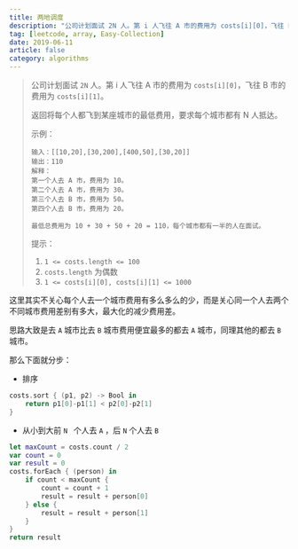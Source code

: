 ```yaml
---
title: 两地调度
description: "公司计划面试 2N 人。第 i 人飞往 A 市的费用为 costs[i][0]，飞往 B 市的费用为 costs[i][1]。"
tag: [leetcode, array, Easy-Collection]
date: 2019-06-11
article: false
category: algorithms
---
```


>公司计划面试 `2N` 人。第 i 人飞往 A 市的费用为 `costs[i][0]`，飞往 B 市的费用为 `costs[i][1]`。
>
>返回将每个人都飞到某座城市的最低费用，要求每个城市都有 N 人抵达。
>
>示例：
>
>```
>输入：[[10,20],[30,200],[400,50],[30,20]]
>输出：110
>解释：
>第一个人去 A 市，费用为 10。
>第二个人去 A 市，费用为 30。
>第三个人去 B 市，费用为 50。
>第四个人去 B 市，费用为 20。
>
>最低总费用为 10 + 30 + 50 + 20 = 110，每个城市都有一半的人在面试。
>```
>
>
>提示：
>
>1. `1 <= costs.length <= 100`
>2. `costs.length` 为偶数
>3. `1 <= costs[i][0], costs[i][1] <= 1000`

这里其实不关心每个人去一个城市费用有多么多么的少，而是关心同一个人去两个不同城市费用差别有多大，最大化的减少费用差。

思路大致是去 `A` 城市比去 `B` 城市费用便宜最多的都去 `A` 城市，同理其他的都去 `B`  城市。

那么下面就分步：

- 排序

```swift
costs.sort { (p1, p2) -> Bool in
    return p1[0]-p1[1] < p2[0]-p2[1]
}
```

- 从小到大前 `N ` 个人去 `A` ，后 `N` 个人去 `B`

```swift
let maxCount = costs.count / 2
var count = 0
var result = 0
costs.forEach { (person) in
    if count < maxCount {
        count = count + 1
        result = result + person[0]
    } else {
        result = result + person[1]
    }
}
return result
```